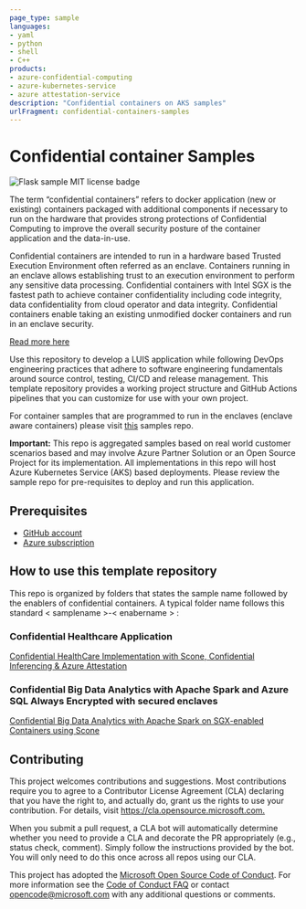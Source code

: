 ```yaml
---
page_type: sample
languages:
- yaml
- python
- shell
- C++
products:
- azure-confidential-computing
- azure-kubernetes-service
- azure attestation-service
description: "Confidential containers on AKS samples"
urlFragment: confidential-containers-samples
---
```


# Confidential container Samples

![Flask sample MIT license badge](https://img.shields.io/badge/license-MIT-green.svg)

The term “confidential containers” refers to docker application (new or existing) containers packaged with additional components if necessary to run on the hardware that provides strong protections of Confidential Computing to improve the overall security posture of the container application and the data-in-use.

Confidential containers are intended to run in a hardware based Trusted Execution Environment often referred as an enclave. Containers running in an enclave allows establishing trust to an execution environment to perform any sensitive data processing. Confidential containers with Intel SGX is the fastest path to achieve container confidentiality including code integrity, data confidentiality from cloud operator and data integrity. Confidential containers enable taking an existing unmodified docker containers and run in an enclave security.

[Read more here](http://aka.ms/confidentialcontainers)

Use this repository to develop a LUIS application while following DevOps engineering practices that adhere to software engineering fundamentals around source control, testing, CI/CD and release management. This template repository provides a working project structure and GitHub Actions pipelines that you can customize for use with your own project.

For container samples that are programmed to run in the enclaves (enclave aware containers) please visit [this](https://github.com/azure-samples/confidential-computing) samples repo.

**Important:** This repo is aggregated samples based on real world customer scenarios based and may involve Azure Partner Solution or an Open Source Project for its implementation. All implementations in this repo will host Azure Kubernetes Service (AKS) based deployments. Please review the sample repo for pre-requisites to deploy and run this application.

## Prerequisites

- [GitHub account](https://github.com/join)
- [Azure subscription](https://azure.microsoft.com/free/)

## How to use this template repository

This repo is organized by folders that states the sample name followed by the enablers of confidential containers. A typical folder name follows this standard < samplename >-< enabername > :

### Confidential Healthcare Application

[Confidential HealthCare Implementation with Scone, Confidential Inferencing & Azure Attestation](confidential-healthcare-scone-confinf-onnx/README.md) 

### Confidential Big Data Analytics with Apache Spark and Azure SQL Always Encrypted with secured enclaves

[Confidential Big Data Analytics with Apache Spark on SGX-enabled Containers using Scone](confidential-big-data-spark/README.md)

## Contributing

This project welcomes contributions and suggestions.  Most contributions require you to agree to a
Contributor License Agreement (CLA) declaring that you have the right to, and actually do, grant us
the rights to use your contribution. For details, visit <https://cla.opensource.microsoft.com.>

When you submit a pull request, a CLA bot will automatically determine whether you need to provide
a CLA and decorate the PR appropriately (e.g., status check, comment). Simply follow the instructions
provided by the bot. You will only need to do this once across all repos using our CLA.

This project has adopted the [Microsoft Open Source Code of Conduct](https://opensource.microsoft.com/codeofconduct/).
For more information see the [Code of Conduct FAQ](https://opensource.microsoft.com/codeofconduct/faq/) or
contact [opencode@microsoft.com](mailto:opencode@microsoft.com) with any additional questions or comments.
